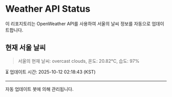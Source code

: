 
# Weather API Status

이 리포지토리는 OpenWeather API를 사용하여 서울의 날씨 정보를 자동으로 업데이트합니다.

## 현재 서울 날씨
> 서울의 현재 날씨: overcast clouds, 온도: 20.82°C, 습도: 97%

⏳ 업데이트 시간: 2025-10-12 02:18:43 (KST)

---
자동 업데이트 봇에 의해 관리됩니다.
